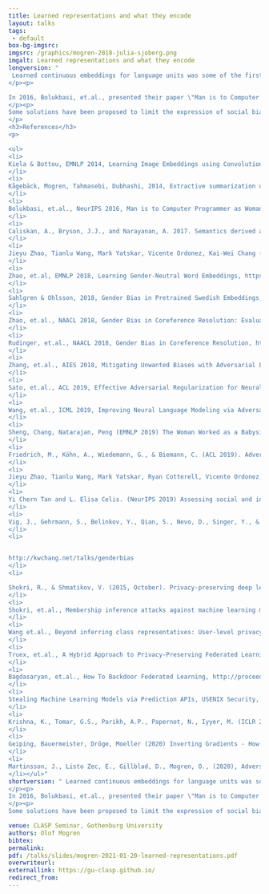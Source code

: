 ```yaml
---
title: Learned representations and what they encode
layout: talks
tags:
 - default
box-bg-imgsrc: 
imgsrc: /graphics/mogren-2018-julia-sjoberg.png
imgalt: Learned representations and what they encode
longversion: "
 Learned continuous embeddings for language units was some of the first trembling steps of making neural networks useful for natural language processing (NLP), and promised a future with semantically rich representations for downstream solutions. NLP has now seen some of the progress that previously happened in image processing: the availability of increased computing power and the development of algorithms have allowed people to train larger models that perform better than ever. Such models also make it possible to use transfer learning for language tasks, thus leveraging large widely available datasets.
</p><p>

In 2016, Bolukbasi, et.al., presented their paper \"Man is to Computer Programmer as Woman is to Homemaker? Debiasing Word Embeddings\", shedding lights on some of the gender bias that was available in trained word embeddings at the time. Datasets obviously encode the social bias that surrounds us, and models trained on that data may expose the bias in their decisions. Similarly, learned representations may encode sensitive details about individuals in the datasets; allowing the disclosure of such information through distributed models or their outputs. All of these aspects are crucial in many application areas, not the least in the processing of medical texts.
</p><p>
Some solutions have been proposed to limit the expression of social bias in NLP systems. These include techniques such as data augmentation, representation calibration, and adversarial learning. Similar approaches may also be relevant for privacy and disentangled representations. In this talk, we'll discuss some of these issues, and go through some of the solutions that have been proposed recently to limit bias and to enhance privacy in various settings.
</p>
<h3>References</h3>
<p>

<ul>
<li>
Kiela & Bottou, EMNLP 2014, Learning Image Embeddings using Convolutional Neural Networks for Improved Multi-Modal Semantics
</li>
<li>
Kågebäck, Mogren, Tahmasebi, Dubhashi, 2014, Extractive summarization using continuous vector space models, https://www.aclweb.org/anthology/W14-1504  
</li>
<li>
Bolukbasi, et.al., NeurIPS 2016, Man is to Computer Programmer as Woman is to Homemaker? Debiasing Word Embeddings
</li>
<li>
Caliskan, A., Bryson, J.J., and Narayanan, A. 2017. Semantics derived automatically from language corpora contain human-like biases. Science 356(6334):183–186
</li>
<li>
Jieyu Zhao, Tianlu Wang, Mark Yatskar, Vicente Ordonez, Kai-Wei Chang (EMNLP 2017) Men Also Like Shopping: Reducing Gender Bias Amplification using Corpus-level Constraints
</li>
<li>
Zhao, et.al, EMNLP 2018, Learning Gender-Neutral Word Embeddings, https://arxiv.org/pdf/1809.01496 
</li>
<li>
Sahlgren & Ohlsson, 2018, Gender Bias in Pretrained Swedish Embeddings, https://www.aclweb.org/anthology/W19-6104.pdf 
</li>
<li>
Zhao, et.al., NAACL 2018, Gender Bias in Coreference Resolution: Evaluation and Debiasing Methods, https://www.aclweb.org/anthology/N18-2003/ 
</li>
<li>
Rudinger, et.al., NAACL 2018, Gender Bias in Coreference Resolution, https://www.aclweb.org/anthology/N18-2002 
</li>
<li>
Zhang, et.al., AIES 2018, Mitigating Unwanted Biases with Adversarial Learning
</li>
<li>
Sato, et.al., ACL 2019, Effective Adversarial Regularization for Neural Machine Translation
</li>
<li>
Wang, et.al., ICML 2019, Improving Neural Language Modeling via Adversarial Training, https://arxiv.org/pdf/1906.03805 
</li>
<li>
Sheng, Chang, Natarajan, Peng (EMNLP 2019) The Woman Worked as a Babysitter: On Biases in Language Generation, https://www.aclweb.org/anthology/D19-1339/ 
</li>
<li>
Friedrich, M., Köhn, A., Wiedemann, G., & Biemann, C. (ACL 2019). Adversarial Learning of Privacy-Preserving Text Representations for De-Identification of Medical Records. arXiv preprint arXiv:1906.05000
</li>
<li>
Jieyu Zhao, Tianlu Wang, Mark Yatskar, Ryan Cotterell, Vicente Ordonez, and Kai-Wei Chang (NAACL 2019) Gender bias in contextualized word embeddings. https://www.aclweb.org/anthology/N19-1064/ 
</li>
<li>
Yi Chern Tan and L. Elisa Celis. (NeurIPS 2019) Assessing social and intersectional biases in contextualized word representations https://papers.nips.cc/paper/9479-assessing-social-and-intersectional-biases-in-contextualized-word-representations 
</li>
<li>
Vig, J., Gehrmann, S., Belinkov, Y., Qian, S., Nevo, D., Singer, Y., & Shieber, S. (NeurIPS 2020). Investigating gender bias in language models using causal mediation analysis. https://papers.nips.cc/paper/2020/hash/92650b2e92217715fe312e6fa7b90d82-Abstract.html 
</li>
<li>


http://kwchang.net/talks/genderbias 
</li>
<li>

Shokri, R., & Shmatikov, V. (2015, October). Privacy-preserving deep learning. In Proceedings of the 22nd ACM SIGSAC conference on computer and communications security (pp. 1310-1321). http://www.cs.cornell.edu/~shmat/shmat_ccs15.pdf
</li>
<li>
Shokri, et.al., Membership inference attacks against machine learning models, https://arxiv.org/abs/1610.05820
</li>
<li>
Wang et.al., Beyond inferring class representatives: User-level privacy leakage from federated learning, https://arxiv.org/abs/1812.00535
</li>
<li>
Truex, et.al., A Hybrid Approach to Privacy-Preserving Federated Learning, https://arxiv.org/abs/1812.03224
</li>
<li>
Bagdasaryan, et.al., How To Backdoor Federated Learning, http://proceedings.mlr.press/v108/bagdasaryan20a.html
</li>
<li>
Stealing Machine Learning Models via Prediction APIs, USENIX Security, 2016., https://arxiv.org/pdf/1609.02943.pdf
</li>
<li>
Krishna, K., Tomar, G.S., Parikh, A.P., Papernot, N., Iyyer, M. (ICLR 2020), Thieves on Sesame Street! Model Extraction of BERT-based APIs, https://arxiv.org/abs/1910.12366
</li>
<li>
Geiping, Bauermeister, Dröge, Moeller (2020) Inverting Gradients - How easy is it to break privacy in federated learning? https://arxiv.org/abs/2003.14053
</li>
<li>
Martinsson, J., Listo Zec, E., Gillblad, D., Mogren, O., (2020), Adversarial representation learning for synthetic replacement of private attributes. https://arxiv.org/abs/2006.08039.
</li></ul>"
shortversion: " Learned continuous embeddings for language units was some of the first trembling steps of making neural networks useful for natural language processing (NLP), and promised a future with semantically rich representations for downstream solutions. NLP has now seen some of the progress that previously happened in image processing: the availability of increased computing power and the development of algorithms have allowed people to train larger models that perform better than ever. Such models also make it possible to use transfer learning for language tasks, thus leveraging large widely available datasets.
</p><p>
In 2016, Bolukbasi, et.al., presented their paper \"Man is to Computer Programmer as Woman is to Homemaker? Debiasing Word Embeddings\", shedding lights on some of the gender bias that was available in trained word embeddings at the time. Datasets obviously encode the social bias that surrounds us, and models trained on that data may expose the bias in their decisions. Similarly, learned representations may encode sensitive details about individuals in the datasets; allowing the disclosure of such information through distributed models or their outputs. All of these aspects are crucial in many application areas, not the least in the processing of medical texts.
</p><p>
Some solutions have been proposed to limit the expression of social bias in NLP systems. These include techniques such as data augmentation, representation calibration, and adversarial learning. Similar approaches may also be relevant for privacy and disentangled representations. In this talk, we'll discuss some of these issues, and go through some of the solutions that have been proposed recently to limit bias and to enhance privacy in various settings."

venue: CLASP Seminar, Gothenburg University
authors: Olof Mogren
bibtex: 
permalink:
pdf: /talks/slides/mogren-2021-01-20-learned-representations.pdf
overwriteurl: 
externallink: https://gu-clasp.github.io/
redirect_from:
---
```

